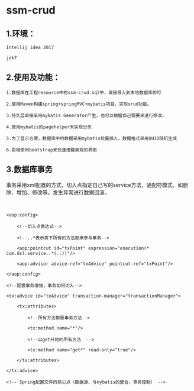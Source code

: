 # ssm-crud
## 1.环境： 

    Intellij idea 2017

    jdk7

## 2.使用及功能：

    1.数据库在工程resource中的ssm-crud.sql中，直接导入到本地数据库即可

    2.使用Maven构建spring+springMVC+mybatis项目，实现srud功能。
    
    3.持久层直接采用mybatis Generator产生，也可以根据自己需要来进行修改。
    
    4.使用mybatis的pagehelper来实现分页

    5.为了显示方便，数据库中的数据采用mybatis批量插入，数据格式采用UUID随机生成

    6.前端使用bootstrap来快速搭建美观的界面
    
    
 ## 3.数据库事务
 
 事务采用xml配置的方式，切入点指定自己写的service方法，通配符模式。如删除、增加、修改等。发生异常进行数据回滚。
 
  <!--开启基于注解的事务，使用xml配置形式的事务(必须主要都是使用配置式)-->
  
    <aop:config>
    
        <!--切入点表达式-->
        
        <!--..*表示类下所有的方法都来参与事务-->
        
        <aop:pointcut id="txPoint" expression="execution(* com.dsl.service..*(..))"/>
        
        <aop:advisor advice-ref="txAdvice" pointcut-ref="txPoint"/>
        
    </aop:config>
    
    <!--配置事务增强，事务如何切入-->
    
    <tx:advice id="txAdvice" transaction-manager="transactionManager">
    
        <tx:attributes>
        
            <!--所有方法都是事务方法-->
            
            <tx:method name="*"/>
            
            <!--以get开始的所有方法  -->
            
            <tx:method name="get*" read-only="true"/>
            
        </tx:attributes>
        
    </tx:advice>
    
    <!-- Spring配置文件的核心点（数据源、与mybatis的整合，事务控制） -->
    


 
 
 


